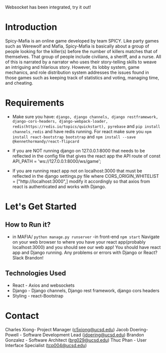 Websocket has been integrated, try it out!

# Introduction
Spicy-Mafia is an online game developed by team SPICY. Like party games such as Werewolf and Mafia, Spicy-Mafia is basically about a group of people looking for the killer(s) before the number of killers matches that of themselves. That group of people include civilians, a sheriff, and a nurse. All of this is narrated by a narrator who uses their story-telling skills to weave an intriguing and hilarious story. However, its lobby system, game mechanics, and role distribution system addresses the issues found in those games such as keeping track of statistics and voting, managing time, and cheating.

# Requirements
- Make sure you have: `django, django channels, django restframework, django-cors-headers, django-webpack-loader, redis(https://redis.io/topics/quickstart), pyrebase` and `pip install channels_redis`
 and have redis running. For react make sure you `npm install react-bootstrap bootstrap` and
  `npm install --save @kennethormandy/react-flipcard`



- If you are NOT running django on 127.0.0.1:8000 that needs to be reflected in the config file that gives the react app the API route of
  const API_PATH = 'ws://127.0.0.1:8000/ws/game';
- If you are running react app not on localhost:3000 that must be reflected in the django settings.py file where CORS_ORIGIN_WHITELIST =    ["http://localhost:3000",] modify it accordingly so that axios from react is authenticated and works with Django.

# Let's Get Started

## How to Run it?
  - in MAFIA/ `python manage.py runserver`
  -in front-end `npm start`
  Navigate on your web browser to where you have your react app(probably localhost:3000) and you should see our web app!
  You should have react app and Django running. Any problems or errors with Django or React? Slack Brandon!

## Technologies Used
- React - Axios and websockets
- Django - Django channels, Django rest framework, django cors headers
- Styling - react-Bootstrap

# Contact

Charles Xiong- Project Manager (c5xiong@ucsd.edu)
Jacob Doering-Powell - Software Development Lead (jdoering@ucsd.edu)
Brandon Gonzalez - Software Architect (brg029@ucsd.edu)
Thuc Phan - User Interface Specialist (tcp004@ucsd.edu)
